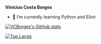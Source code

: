 **Vinicius Costa Borges**
- 🌱 I’m currently learning Python and Elixir

[![VCBorges's GitHub stats](https://github-readme-stats.vercel.app/api?username=VCBorges&show_icons=true&theme=dracula)](https://github.com/VCBorges/github-readme-stats)

[![Top Langs](https://github-readme-stats.vercel.app/api/top-langs/?username=VCBorges&layout=donut&show_icons=true&theme=dracula)](https://github.com/VCBorges/github-readme-stats)
